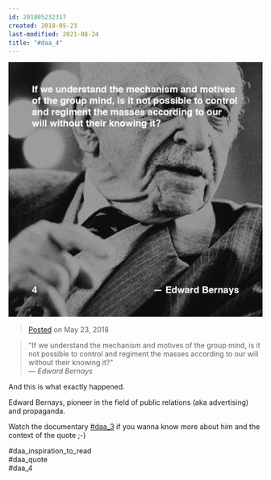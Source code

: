```yaml
---
id: 201805232317
created: 2018-05-23
last-modified: 2021-08-24
title: "#daa_4"
---
```

![](../assets/201805232317.jpg)

>[Posted]([[202106221357]]) on May 23, 2018

>"If we understand the mechanism and motives of the group mind, is it not possible to control and regiment the masses according to our will without their knowing it?"  
>*— Edward Bernays*

And this is what exactly happened.

Edward Bernays, pioneer in the field of public relations (aka advertising) and propaganda.

Watch the documentary [#daa_3]([[201805231412]]) if you wanna know more about him and the context of the quote ;-)

#daa_inspiration_to_read  
#daa_quote  
#daa_4  